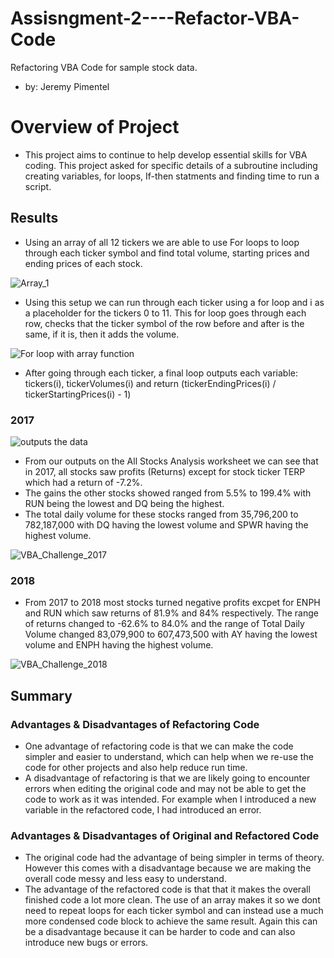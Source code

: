 # Assisngment-2----Refactor-VBA-Code
Refactoring VBA Code for sample stock data.
- by: Jeremy Pimentel

# Overview of Project
- This project aims to continue to help develop essential skills for VBA coding. This project asked for specific details of a subroutine including creating variables, for loops, If-then statments and finding time to run a script. 


## Results
- Using an array of all 12 tickers we are able to use For loops to loop through each ticker symbol and find total volume, starting prices and ending prices of each stock. 

![Array_1](https://user-images.githubusercontent.com/107723677/178126591-b2a40888-b15b-4a17-ab4b-722ea9583f3b.PNG)

- Using this setup we can run through each ticker using a for loop and i as a placeholder for the tickers 0 to 11. 
This for loop goes through each row, checks that the ticker symbol of the row before and after is the same, if it is, then it adds the volume. 


![For loop with array function](https://user-images.githubusercontent.com/107723677/178126801-529692ef-330f-4c1f-a056-5b5ebc221e7d.PNG)

- After going through each ticker, a final loop outputs each variable: tickers(i), tickerVolumes(i) and return (tickerEndingPrices(i) / tickerStartingPrices(i) - 1)


### 2017
![outputs the data](https://user-images.githubusercontent.com/107723677/178126819-b51a4dd7-eb57-47b0-81dc-58c8bba96b4d.PNG)

- From our outputs on the All Stocks Analysis worksheet we can see that in 2017, all stocks saw profits (Returns) except for stock ticker TERP which had a return of -7.2%. 
- The gains the other stocks showed ranged from 5.5% to 199.4% with RUN being the lowest and DQ being the highest. 
- The total daily volume for these stocks ranged from 35,796,200 to 782,187,000 with DQ having the lowest volume and SPWR having the highest volume. 


![VBA_Challenge_2017](https://user-images.githubusercontent.com/107723677/178127114-eb4440b8-95d1-473d-abb8-141b1856b743.PNG)

### 2018
- From 2017 to 2018 most stocks turned negative profits excpet for ENPH and RUN which saw returns of 81.9% and 84% respectively. The range of returns changed to -62.6% to 84.0% and the range of Total Daily Volume changed  83,079,900 to 607,473,500 with AY having the lowest volume and ENPH having the highest volume. 


![VBA_Challenge_2018](https://user-images.githubusercontent.com/107723677/178127115-8672fa30-004b-49e6-a3dc-25b056319cef.PNG)


## Summary
### Advantages & Disadvantages of Refactoring Code
- One advantage of refactoring code is that we can make the code simpler and easier to understand, which can help when we re-use the code for other projects and also help reduce run time. 
- A disadvantage of refactoring is that we are likely going to encounter errors when editing the original code and may not be able to get the code to work as it was intended. For example when I introduced a new variable in the refactored code, I had introduced an error. 
### Advantages & Disadvantages of Original and Refactored Code
- The original code had the advantage of being simpler in terms of theory. However this comes with a disadvantage because we are making the overall code messy and less easy to understand. 
- The advantage of the refactored code is that that it makes the overall finished code a lot more clean. The use of an array makes it so we dont need to repeat loops for each ticker symbol and can instead use a much more condensed code block to achieve the same result. Again this can be a disadvantage because it can be harder to code and can also introduce new bugs or errors. 
